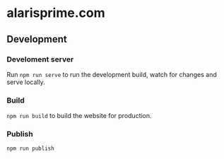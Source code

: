 # alarisprime.com

## Development

### Develoment server

Run `npm run serve` to run the development build, watch for changes and serve locally.

### Build

`npm run build` to build the website for production.

### Publish

`npm run publish`
